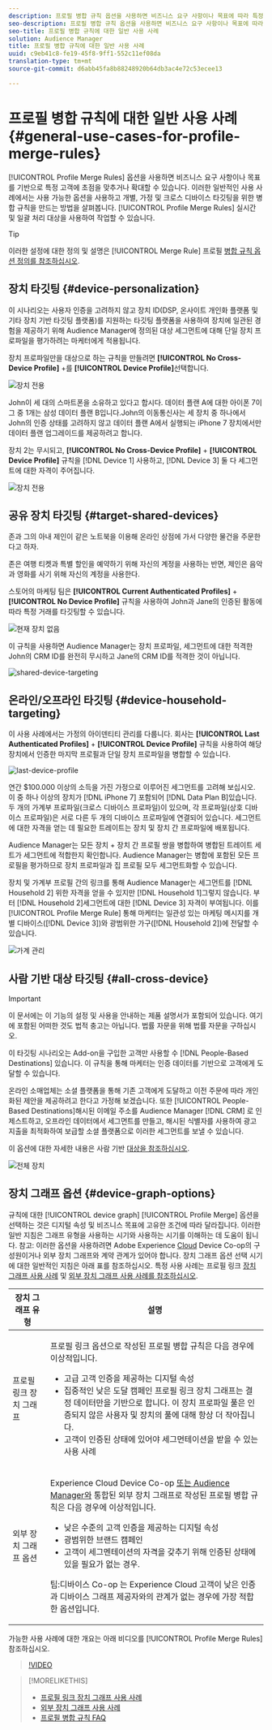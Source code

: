 ```yaml
---
description: 프로필 병합 규칙 옵션을 사용하면 비즈니스 요구 사항이나 목표에 따라 특정 대상에 대한 고객 초점을 확장하거나 강화할 수 있습니다. 이러한 일반적인 사용 사례에서는 사용 가능한 옵션을 사용하고 개별, 가정 및 크로스 디바이스 타깃팅을 위한 병합 규칙을 만드는 방법을 살펴봅니다.
seo-description: 프로필 병합 규칙 옵션을 사용하면 비즈니스 요구 사항이나 목표에 따라 특정 대상에 대한 고객 초점을 확장하거나 강화할 수 있습니다. 이러한 일반적인 사용 사례에서는 사용 가능한 옵션을 사용하고 개별, 가정 및 크로스 디바이스 타깃팅을 위한 병합 규칙을 만드는 방법을 살펴봅니다.
seo-title: 프로필 병합 규칙에 대한 일반 사용 사례
solution: Audience Manager
title: 프로필 병합 규칙에 대한 일반 사용 사례
uuid: c9eb41c8-fe19-45f8-9ff1-552c11ef08da
translation-type: tm+mt
source-git-commit: d6abb45fa8b88248920b64db3ac4e72c53ecee13

---
```



# 프로필 병합 규칙에 대한 일반 사용 사례 {#general-use-cases-for-profile-merge-rules}

[!UICONTROL Profile Merge Rules] 옵션을 사용하면 비즈니스 요구 사항이나 목표를 기반으로 특정 고객에 초점을 맞추거나 확대할 수 있습니다. 이러한 일반적인 사용 사례에서는 사용 가능한 옵션을 사용하고 개별, 가정 및 크로스 디바이스 타깃팅을 위한 병합 규칙을 만드는 방법을 살펴봅니다. [!UICONTROL Profile Merge Rules] 실시간 및 일괄 처리 대상을 사용하여 작업할 수 있습니다.

>[!TIP]
>
>이러한 설정에 대한 정의 및 설명은 [!UICONTROL Merge Rule] 프로필 [병합 규칙 옵션 정의를 참조하십시오](merge-rule-definitions.md).

## 장치 타깃팅 {#device-personalization}

이 시나리오는 사용자 인증을 고려하지 않고 장치 ID(DSP, 온사이트 개인화 플랫폼 및 기타 장치 기반 타깃팅 플랫폼)를 지원하는 타깃팅 플랫폼을 사용하여 장치에 일관된 경험을 제공하기 위해 Audience Manager에 정의된 대상 세그먼트에 대해 단일 장치 프로파일을 평가하려는 마케터에게 적용됩니다.

장치 프로파일만을 대상으로 하는 규칙을 만들려면 **[!UICONTROL No Cross-Device Profile]** +를 **[!UICONTROL Device Profile]**&#x200B;선택합니다.

![장치 전용](assets/device-only.png)

John이 세 대의 스마트폰을 소유하고 있다고 합시다. 데이터 플랜 A에 대한 아이폰 7이 그 중 1개는 삼성 데이터 플랜 B입니다.John의 이동통신사는 세 장치 중 하나에서 John의 인증 상태를 고려하지 않고 데이터 플랜 A에서 실행되는 iPhone 7 장치에서만 데이터 플랜 업그레이드를 제공하려고 합니다.

장치 2는 무시되고, **[!UICONTROL No Cross-Device Profile]** + **[!UICONTROL Device Profile]** 규칙을 [!DNL Device 1] 사용하고, [!DNL Device 3] 둘 다 세그먼트에 대한 자격이 주어집니다.

![장치 전용](assets/device-management.png)

## 공유 장치 타깃팅 {#target-shared-devices}

존과 그의 아내 제인이 같은 노트북을 이용해 온라인 상점에 가서 다양한 물건을 주문한다고 하자.

존은 여행 티켓과 특별 할인을 예약하기 위해 자신의 계정을 사용하는 반면, 제인은 음악과 영화를 사기 위해 자신의 계정을 사용한다.

스토어의 마케팅 팀은 **[!UICONTROL Current Authenticated Profiles]** + **[!UICONTROL No Device Profile]** 규칙을 사용하여 John과 Jane의 인증된 활동에 따라 특정 거래를 타깃팅할 수 있습니다.

![현재 장치 없음](assets/current-no-device.png)

이 규칙을 사용하면 Audience Manager는 장치 프로파일, 세그먼트에 대한 적격한 John의 CRM ID를 완전히 무시하고 Jane의 CRM ID를 적격한 것이 아닙니다.

![shared-device-targeting](assets/shared-device-targeting.png)

## 온라인/오프라인 타깃팅 {#device-household-targeting}

이 사용 사례에서는 가정의 아이덴티티 관리를 다룹니다. 회사는 **[!UICONTROL Last Authenticated Profiles]** + **[!UICONTROL Device Profile]** 규칙을 사용하여 해당 장치에서 인증한 마지막 프로필과 단일 장치 프로파일을 병합할 수 있습니다.

![last-device-profile](assets/last-device-profile.png)

연간 $100.000 이상의 소득을 가진 가정으로 이루어진 세그먼트를 고려해 보십시오. 이 중 하나 이상의 장치가 [!DNL iPhone 7] 포함되어 [!DNL Data Plan B]있습니다. 두 개의 가계부 프로파일(크로스 디바이스 프로파일)이 있으며, 각 프로파일(상호 디바이스 프로파일)은 서로 다른 두 개의 디바이스 프로파일에 연결되어 있습니다. 세그먼트에 대한 자격을 얻는 데 필요한 트레이트는 장치 및 장치 간 프로파일에 배포됩니다.

Audience Manager는 모든 장치 + 장치 간 프로필 쌍을 병합하여 병합된 트레이트 세트가 세그먼트에 적합한지 확인합니다. Audience Manager는 병합에 포함된 모든 프로필을 평가하므로 장치 프로파일과 집 프로필 모두 세그먼트화할 수 있습니다.

장치 및 가계부 프로필 간의 링크를 통해 Audience Manager는 세그먼트를 [!DNL Household 2] 위한 자격을 얻을 수 있지만 [!DNL Household 1]그렇지 않습니다. 부터 [!DNL Household 2]세그먼트에 대한 [!DNL Device 3] 자격이 부여됩니다. 이를 [!UICONTROL Profile Merge Rule] 통해 마케터는 일관성 있는 마케팅 메시지를 개별 디바이스([!DNL Device 3])와 광범위한 가구([!DNL Household 2])에 전달할 수 있습니다.

![가계 관리](assets/household-management.png)

## 사람 기반 대상 타깃팅 {#all-cross-device}

> [!IMPORTANT]
>
> 이 문서에는 이 기능의 설정 및 사용을 안내하는 제품 설명서가 포함되어 있습니다. 여기에 포함된 어떠한 것도 법적 충고는 아닙니다. 법률 자문을 위해 법률 자문을 구하십시오.

이 타깃팅 시나리오는 Add-on을 구입한 고객만 사용할 수 [!DNL People-Based Destinations] 있습니다. 이 규칙을 통해 마케터는 인증 데이터를 기반으로 고객에게 도달할 수 있습니다.

온라인 소매업체는 소셜 플랫폼을 통해 기존 고객에게 도달하고 이전 주문에 따라 개인화된 제안을 제공하려고 한다고 가정해 보겠습니다. 또한 [!UICONTROL People-Based Destinations]해시된 이메일 주소를 Audience Manager [!DNL CRM] 로 인제스트하고, 오프라인 데이터에서 세그먼트를 만들고, 해시된 식별자를 사용하여 광고 지출을 최적화하여 보급할 소셜 플랫폼으로 이러한 세그먼트를 보낼 수 있습니다.

이 옵션에 대한 자세한 내용은 사람 기반 [대상을 참조하십시오](../destinations/people-based-destinations-overview.md).

![전체 장치](assets/all-cross-device.png)

## 장치 그래프 옵션 {#device-graph-options}

규칙에 대한 [!UICONTROL device graph] [!UICONTROL Profile Merge] 옵션을 선택하는 것은 디지털 속성 및 비즈니스 목표에 고유한 조건에 따라 달라집니다. 이러한 일반 지침은 그래프 유형을 사용하는 시기와 사용하는 시기를 이해하는 데 도움이 됩니다. 참고: 이러한 옵션을 사용하려면 Adobe Experience [Cloud](https://docs.adobe.com/content/help/en/device-co-op/using/home.html) Device Co-op의 구성원이거나 외부 장치 그래프와 계약 관계가 있어야 합니다. 장치 그래프 옵션 선택 시기에 대한 일반적인 지침은 아래 표를 참조하십시오. 특정 사용 사례는 프로필 링크 [장치 그래프 사용 사례](profile-link-use-case.md) 및 [외부 장치 그래프 사용 사례를 참조하십시오](external-graph-use-cases.md).

<table id="table_66D9152D4FF040A186003272D456625D"> 
 <thead> 
  <tr> 
   <th colname="col1" class="entry"> 장치 그래프 유형 </th> 
   <th colname="col2" class="entry"> 설명 </th> 
  </tr>
 </thead>
 <tbody> 
  <tr> 
   <td colname="col1"> <p><span class="wintitle"> 프로필 링크 장치 그래프</span> </p> </td> 
   <td colname="col2"> <p><span class="wintitle"> 프로필 링크</span> 옵션으로 작성된 프로필 <span class="wintitle"> 병합</span> 규칙은 다음 경우에 이상적입니다. </p> <p> 
     <ul id="ul_FF44FA894BB2448887C8EDA9C8407EF9"> 
      <li id="li_E22505210C664FE6A9AA7C61244B36DA">고급 고객 인증을 제공하는 디지털 속성 </li> 
      <li id="li_BE7112EE611E4DEB95B5C0A2852BFA97">집중적인 낮은 도달 캠페인 프로필 <span class="wintitle"> 링크</span> 장치 그래프는 결정 데이터만을 기반으로 합니다. 이 장치 프로파일 풀은 인증되지 않은 사용자 및 장치의 풀에 대해 항상 더 작아집니다. </li> 
      <li id="li_5FD9E936A72A4EFE80E694FA2E08E385">고객이 인증된 상태에 있어야 세그먼테이션을 받을 수 있는 사용 사례 </li> 
     </ul> </p> </td> 
  </tr> 
  <tr> 
   <td colname="col1"> <p>외부 장치 그래프 옵션 </p> </td> 
   <td colname="col2"> <p><span class="wintitle"> Experience</span> Cloud Device Co-op <a href="https://marketing.adobe.com/resources/help/en_US/mcdc/" format="https" scope="external"> 또는 Audience Manager와</a> 통합된 외부 장치 그래프로 작성된 프로필 병합 <span class="keyword"> 규칙은 다음 경우에</span> 이상적입니다. </p> <p> 
     <ul id="ul_D76D773988604A619FA4A3BF37F910F0"> 
      <li id="li_969A0755A9E34CBEB2F7331C137B9A26">낮은 수준의 고객 인증을 제공하는 디지털 속성 </li> 
      <li id="li_AC78C8B4AD5340FFAC44FE851096C6A6">광범위한 브랜드 캠페인 </li> 
      <li id="li_14AEC54CE34440889A3A36324EC6F497">고객이 세그멘테이션의 자격을 갖추기 위해 인증된 상태에 있을 필요가 없는 경우. </li> 
     </ul> </p> <p> <p>팁:디바이스 <span class="keyword"> Co-op</span> 는 Experience Cloud <span class="keyword"></span> 고객이 낮은 인증과 디바이스 그래프 제공자와의 관계가 없는 경우에 가장 적합한 옵션입니다. </p> </p> </td> 
  </tr> 
 </tbody> 
</table>

가능한 사용 사례에 대한 개요는 아래 비디오를 [!UICONTROL Profile Merge Rules]참조하십시오.

>[!VIDEO](https://video.tv.adobe.com/v/28975/?captions=kor)

>[!MORELIKETHIS]
>
>* [프로필 링크 장치 그래프 사용 사례](profile-link-use-case.md)
>* [외부 장치 그래프 사용 사례](external-graph-use-cases.md)
>* [프로필 병합 규칙 FAQ](../../faq/faq-profile-merge.md)

